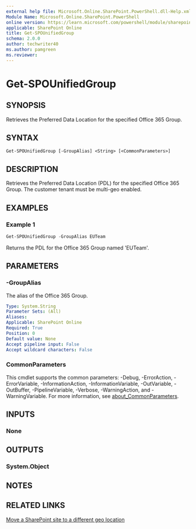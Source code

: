 ```yaml
---
external help file: Microsoft.Online.SharePoint.PowerShell.dll-Help.xml
Module Name: Microsoft.Online.SharePoint.PowerShell
online version: https://learn.microsoft.com/powershell/module/sharepoint-online/get-spounifiedgroup
applicable: SharePoint Online
title: Get-SPOUnifiedGroup
schema: 2.0.0
author: techwriter40
ms.author: pamgreen
ms.reviewer:
---
```


# Get-SPOUnifiedGroup

## SYNOPSIS

Retrieves the Preferred Data Location for the specified Office 365 Group.

## SYNTAX

```
Get-SPOUnifiedGroup [-GroupAlias] <String> [<CommonParameters>]
```

## DESCRIPTION

Retrieves the Preferred Data Location (PDL) for the specified Office 365 Group. The customer tenant must be multi-geo enabled.

## EXAMPLES

### Example 1

```powershell
Get-SPOUnifiedGroup -GroupAlias EUTeam
```
Returns the PDL for the Office 365 Group named 'EUTeam'.

## PARAMETERS

### -GroupAlias

The alias of the Office 365 Group.

```yaml
Type: System.String
Parameter Sets: (All)
Aliases:
Applicable: SharePoint Online
Required: True
Position: 0
Default value: None
Accept pipeline input: False
Accept wildcard characters: False
```

### CommonParameters

This cmdlet supports the common parameters: -Debug, -ErrorAction, -ErrorVariable, -InformationAction, -InformationVariable, -OutVariable, -OutBuffer, -PipelineVariable, -Verbose, -WarningAction, and -WarningVariable. For more information, see [about_CommonParameters](https://go.microsoft.com/fwlink/p/?LinkID=113216).

## INPUTS

### None

## OUTPUTS

### System.Object

## NOTES

## RELATED LINKS

[Move a SharePoint site to a different geo location](/office365/enterprise/move-sharepoint-between-geo-locations)
